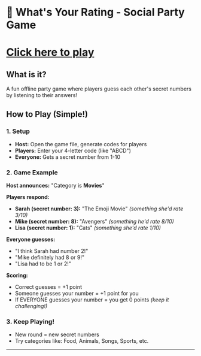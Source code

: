# 🎲 What's Your Rating - Social Party Game

# [Click here to play](https://rawcdn.githack.com/EmptyDeck/Sejiks-Social-Games/main/Whats%20your%20rating%3F/Rating_Ver2.0.html)

## What is it?

A fun offline party game where players guess each other's secret numbers by listening to their answers!

## How to Play (Simple!)

### 1. Setup

-   **Host:** Open the game file, generate codes for players
-   **Players:** Enter your 4-letter code (like "ABCD")
-   **Everyone:** Gets a secret number from 1-10

### 2. Game Example

**Host announces:** "Category is **Movies**"

**Players respond:**

-   **Sarah (secret number: 3):** "The Emoji Movie" _(something she'd rate 3/10)_
-   **Mike (secret number: 8):** "Avengers" _(something he'd rate 8/10)_
-   **Lisa (secret number: 1):** "Cats" _(something she'd rate 1/10)_

**Everyone guesses:**

-   "I think Sarah had number 2!"
-   "Mike definitely had 8 or 9!"
-   "Lisa had to be 1 or 2!"

**Scoring:**

-   Correct guesses = +1 point
-   Someone guesses your number = +1 point for you
-   If EVERYONE guesses your number = you get 0 points _(keep it challenging!)_

### 3. Keep Playing!

-   New round = new secret numbers
-   Try categories like: Food, Animals, Songs, Sports, etc.

---
